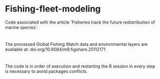 # Fishing-fleet-modeling
Code associated with the article 'Fisheries track the future redistribution of marine species'.
#
The processed Global Fishing Watch data and environmental layers are available at: doi.org/10.6084/m9.figshare.25112171
#
The code is in order of execution and  restarting the R session in every step is necessary to avoid packages conflicts.
